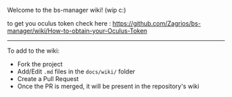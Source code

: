 Welcome to the bs-manager wiki! (wip c:)

to get you oculus token check here : https://github.com/Zagrios/bs-manager/wiki/How-to-obtain-your-Oculus-Token

---

To add to the wiki:

- Fork the project
- Add/Edit `.md` files in the `docs/wiki/` folder
- Create a Pull Request
- Once the PR is merged, it will be present in the repository's wiki
